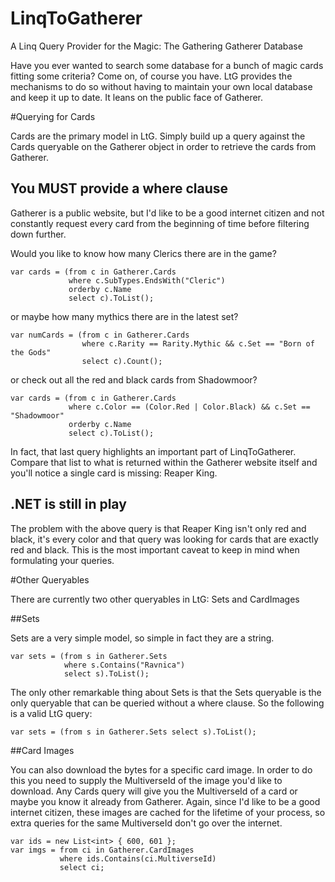 LinqToGatherer
==============

A Linq Query Provider for the Magic: The Gathering Gatherer Database

Have you ever wanted to search some database for a bunch of magic cards fitting some criteria? Come on, of course you have. LtG provides the mechanisms to do so without having to maintain your own local database and keep it up to date. It leans on the public face of Gatherer.

#Querying for Cards

Cards are the primary model in LtG. Simply build up a query against the Cards queryable on the Gatherer object in order to retrieve the cards from Gatherer.

## You MUST provide a where clause

Gatherer is a public website, but I'd like to be a good internet citizen and not constantly request every card from the beginning of time before filtering down further.

Would you like to know how many Clerics there are in the game?

    var cards = (from c in Gatherer.Cards
                 where c.SubTypes.EndsWith("Cleric")
                 orderby c.Name
                 select c).ToList();
                 
or maybe how many mythics there are in the latest set?

    var numCards = (from c in Gatherer.Cards
                    where c.Rarity == Rarity.Mythic && c.Set == "Born of the Gods"
                    select c).Count();
                    
or check out all the red and black cards from Shadowmoor?

    var cards = (from c in Gatherer.Cards
                 where c.Color == (Color.Red | Color.Black) && c.Set == "Shadowmoor"
                 orderby c.Name
                 select c).ToList();
                 
In fact, that last query highlights an important part of LinqToGatherer. Compare that list to what is returned within the Gatherer website itself and you'll notice a single card is missing: Reaper King.

## .NET is still in play

The problem with the above query is that Reaper King isn't only red and black, it's every color and that query was looking for cards that are exactly red and black. This is the most important caveat to keep in mind when formulating your queries.

#Other Queryables

There are currently two other queryables in LtG: Sets and CardImages

##Sets

Sets are a very simple model, so simple in fact they are a string.

    var sets = (from s in Gatherer.Sets
                where s.Contains("Ravnica")
                select s).ToList();
                
The only other remarkable thing about Sets is that the Sets queryable is the only queryable that can be queried without a where clause. So the following is a valid LtG query:

    var sets = (from s in Gatherer.Sets select s).ToList();
    
##Card Images

You can also download the bytes for a specific card image. In order to do this you need to supply the MultiverseId of the image you'd like to download. Any Cards query will give you the MultiverseId of a card or maybe you know it already from Gatherer. Again, since I'd like to be a good internet citizen, these images are cached for the lifetime of your process, so extra queries for the same MultiverseId don't go over the internet.

    var ids = new List<int> { 600, 601 };
    var imgs = from ci in Gatherer.CardImages
               where ids.Contains(ci.MultiverseId)
               select ci;
    
    
